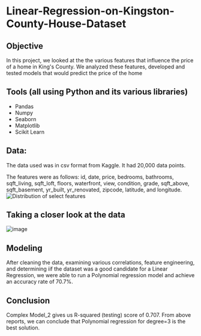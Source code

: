 # Linear-Regression-on-Kingston-County-House-Dataset
## Objective 
In this project, we looked at the the various features that influence the price of a home in King's County. We analyzed these features, developed and tested models that would predict the price of the home
## Tools (all using Python and its various libraries)
- Pandas
- Numpy
- Seaborn
- Matplotlib
- Scikit Learn
## Data:
The data used was in csv format from Kaggle.
It had 20,000 data points.

The features were as follows:
id, date, price, bedrooms, bathrooms, sqft_living, sqft_loft, floors, waterfront, view, condition, grade, sqft_above, sqft_basement, yr_built, yr_renovated, zipcode, latitude, and longitude.
![Distribution of select features](https://user-images.githubusercontent.com/104419109/177050924-0e77844e-bb52-45d9-964e-442985ab759c.png)


## Taking a closer look at the data
![image](https://user-images.githubusercontent.com/104419109/177050874-8d13572d-757b-4c9a-8869-99881ec73e20.png)

## Modeling
After cleaning the data, examining various correlations, feature engineering, and determining iif the dataset was a good candidate for a Linear Regression, we were able to run a Polynomial regression model and achieve an accuracy rate of 70.7%.

## Conclusion
Complex Model_2 gives us R-squared (testing) score of 0.707. From above reports, we can conclude that Polynomial regression for degree=3 is the best solution.
